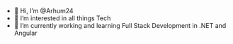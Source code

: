 - 👋 Hi, I’m @Arhum24
- 👀 I’m interested in all things Tech
- 🌱 I’m currently working and learning Full Stack Development in .NET and Angular

<!---
Arhum24/Arhum24 is a ✨ special ✨ repository because its `README.md` (this file) appears on your GitHub profile.
You can click the Preview link to take a look at your changes.
--->
